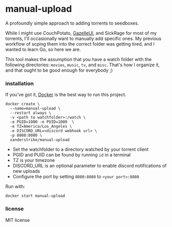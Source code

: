 # manual-upload

A profoundly simple approach to adding torrents to seedboxes.

While I might use CouchPotato, [GazelleUI](https://github.com/XanderStrike/GazelleUI), and SickRage for most of my torrents, I'll occasionally want to manually add specific ones. My previous workflow of scping them into the correct folder was getting tired, and I wanted to learn Go, so here we are.

This tool makes the assumption that you have a watch folder with the following directories: `movies`, `music`, `tv`, and `misc`. That's how I organize it, and that ought to be good enough for everybody ;)

### installation

If you've got it, [Docker](https://www.docker.com/) is the best way to run this project.

    docker create \
      --name=manual-upload \
      --restart always \
      -v <path to watchfolder>:/watch \
      -e PGID=1000 -e PUID=1000  \
      -e TZ=America/Los_Angeles \
      -e DISCORD_URL=<discord webhook url> \
      -p 8080:8080 \
      xanderstrike/manual-upload

* Set the watchfolder to a directory watched by your torrent client
* PGID and PUID can be found by running `id` in a terminal
* TZ is your timezone
* DISCORD_URL is an optional parameter to enable discord notifications of new uploads
* Configure the port by setting `8080:8080` to `<your port>:8080`

Run with:

    docker start manual-upload

### license

MIT license
